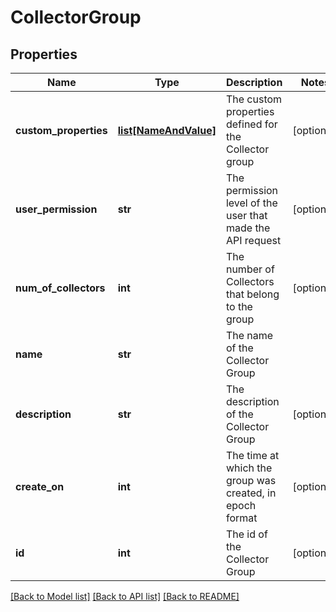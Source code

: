 # CollectorGroup

## Properties
Name | Type | Description | Notes
------------ | ------------- | ------------- | -------------
**custom_properties** | [**list[NameAndValue]**](NameAndValue.md) | The custom properties defined for the Collector group | [optional] 
**user_permission** | **str** | The permission level of the user that made the API request | [optional] 
**num_of_collectors** | **int** | The number of Collectors that belong to the group | [optional] 
**name** | **str** | The name of the Collector Group | 
**description** | **str** | The description of the Collector Group | [optional] 
**create_on** | **int** | The time at which the group was created, in epoch format | [optional] 
**id** | **int** | The id of the Collector Group | [optional] 

[[Back to Model list]](../README.md#documentation-for-models) [[Back to API list]](../README.md#documentation-for-api-endpoints) [[Back to README]](../README.md)


